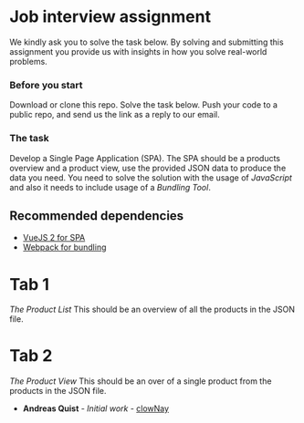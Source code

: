 # Job interview assignment

We kindly ask you to solve the task below. By solving and submitting this assignment you provide us with insights in how you solve real-world problems.

### Before you start

Download or clone this repo. Solve the task below. Push your code to a public repo, and send us the link as a reply to our email.

### The task

Develop a Single Page Application (SPA). The SPA should be a products overview and a product view, use the provided JSON data to produce the data you need. You need to solve the solution with the usage of *JavaScript* and also it needs to include usage of a *Bundling Tool*.

## Recommended dependencies
* [VueJS 2 for SPA](https://https://vuejs.org/)
* [Webpack for bundling](https://webpack.js.org/)

# Tab 1
*The Product List*
This should be an overview of all the products in the JSON file.
# Tab 2
*The Product View*
This should be an over of a single product from the products in the JSON file.

* **Andreas Quist** - *Initial work* - [clowNay](https://github.com/clowNay)
